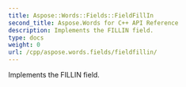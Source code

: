 ```yaml
---
title: Aspose::Words::Fields::FieldFillIn
second_title: Aspose.Words for C++ API Reference
description: Implements the FILLIN field. 
type: docs
weight: 0
url: /cpp/aspose.words.fields/fieldfillin/
---
```


Implements the FILLIN field. 


